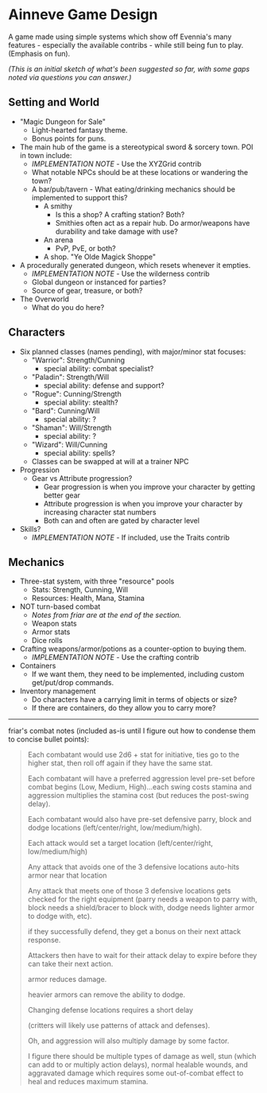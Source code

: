 # Ainneve Game Design

A game made using simple systems which show off Evennia's many features - especially the available contribs - while still being fun to play. (Emphasis on fun).

*(This is an initial sketch of what's been suggested so far, with some gaps noted via questions you can answer.)*

## Setting and World

- "Magic Dungeon for Sale"
	- Light-hearted fantasy theme.
	- Bonus points for puns.
- The main hub of the game is a stereotypical sword & sorcery town. POI in town include:
	- *IMPLEMENTATION NOTE* - Use the XYZGrid contrib
	- What notable NPCs should be at these locations or wandering the town?
  - A bar/pub/tavern
		- What eating/drinking mechanics should be implemented to support this?
	- A smithy
		- Is this a shop? A crafting station? Both?
		- Smithies often act as a repair hub. Do armor/weapons have durability and take damage with use?
	- An arena
		- PvP, PvE, or both?
	- A shop. "Ye Olde Magick Shoppe"
- A procedurally generated dungeon, which resets whenever it empties.
	- *IMPLEMENTATION NOTE* - Use the wilderness contrib
	- Global dungeon or instanced for parties?
	- Source of gear, treasure, or both?
- The Overworld
	- What do you do here?

## Characters
- Six planned classes (names pending), with major/minor stat focuses:
	- "Warrior": Strength/Cunning
		- special ability: combat specialist?
	- "Paladin": Strength/Will
		- special ability: defense and support?
	- "Rogue": Cunning/Strength
		- special ability: stealth?
	- "Bard": Cunning/Will
		- special ability: ?
	- "Shaman": Will/Strength
		- special ability: ?
	- "Wizard": Will/Cunning
		- special ability: spells?
	- Classes can be swapped at will at a trainer NPC
- Progression
	- Gear vs Attribute progression?
		- Gear progression is when you improve your character by getting better gear
		- Attribute progression is when you improve your character by increasing character stat numbers
		- Both can and often are gated by character level
- Skills?
	- *IMPLEMENTATION NOTE* - If included, use the Traits contrib

## Mechanics

- Three-stat system, with three "resource" pools
	- Stats: Strength, Cunning, Will
	- Resources: Health, Mana, Stamina
- NOT turn-based combat
	- *Notes from friar are at the end of the section.*
	- Weapon stats
	- Armor stats
	- Dice rolls
- Crafting weapons/armor/potions as a counter-option to buying them.
	- *IMPLEMENTATION NOTE* - Use the crafting contrib
- Containers
	- If we want them, they need to be implemented, including custom get/put/drop commands.
- Inventory management
	- Do characters have a carrying limit in terms of objects or size?
	- If there are containers, do they allow you to carry more?

----

friar's combat notes (included as-is until I figure out how to condense them to concise bullet points):
> Each combatant would use 2d6 + stat for initiative, ties go to the higher stat, then roll off again if they have the same stat.
> 
> Each combatant will have a preferred aggression level pre-set before combat begins (Low, Medium, High)...each swing costs stamina and aggression multiplies the stamina cost (but reduces the post-swing delay).
> 
> Each combatant would also have pre-set defensive parry, block and dodge locations (left/center/right, low/medium/high).
> 
> Each attack would set a target location (left/center/right, low/medium/high)
> 
> Any attack that avoids one of the 3 defensive locations auto-hits armor near that location
> 
> Any attack that meets one of those 3 defensive locations gets checked for the right equipment (parry needs a weapon to parry with, block needs a shield/bracer to block with, dodge needs  lighter armor to dodge with, etc).
> 
> if they successfully defend, they get a bonus on their next attack response.
> 
> Attackers then have to wait for their attack delay to expire before they can take their next action.
> 
> armor reduces damage.
> 
> heavier armors can remove the ability to dodge.
> 
> Changing defense locations requires a short delay
> 
> (critters will likely use patterns of attack and defenses).
> 
> Oh, and aggression will also multiply damage by some factor.
> 
> I figure there should be multiple types of damage as well, stun (which can add to or multiply action delays), normal healable wounds, and aggravated damage which requires some out-of-combat effect to heal and reduces maximum stamina.
